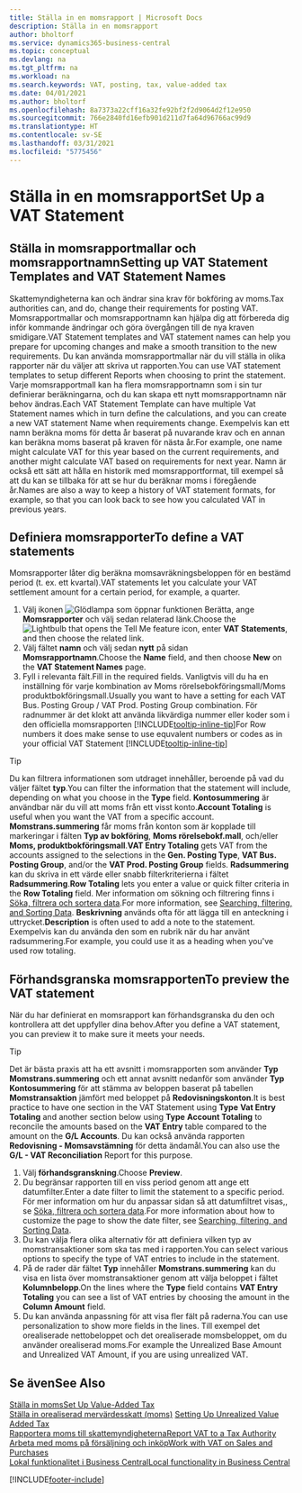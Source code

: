 ```yaml
---
title: Ställa in en momsrapport | Microsoft Docs
description: Ställa in en momsrapport
author: bholtorf
ms.service: dynamics365-business-central
ms.topic: conceptual
ms.devlang: na
ms.tgt_pltfrm: na
ms.workload: na
ms.search.keywords: VAT, posting, tax, value-added tax
ms.date: 04/01/2021
ms.author: bholtorf
ms.openlocfilehash: 8a7373a22cff16a32fe92bf2f2d9064d2f12e950
ms.sourcegitcommit: 766e2840fd16efb901d211d7fa64d96766ac99d9
ms.translationtype: HT
ms.contentlocale: sv-SE
ms.lasthandoff: 03/31/2021
ms.locfileid: "5775456"
---
```

# <a name="set-up-a-vat-statement"></a><span data-ttu-id="ec6bd-103">Ställa in en momsrapport</span><span class="sxs-lookup"><span data-stu-id="ec6bd-103">Set Up a VAT Statement</span></span>

## <a name="setting-up-vat-statement-templates-and-vat-statement-names"></a><span data-ttu-id="ec6bd-104">Ställa in momsrapportmallar och momsrapportnamn</span><span class="sxs-lookup"><span data-stu-id="ec6bd-104">Setting up VAT Statement Templates and VAT Statement Names</span></span>
<span data-ttu-id="ec6bd-105">Skattemyndigheterna kan och ändrar sina krav för bokföring av moms.</span><span class="sxs-lookup"><span data-stu-id="ec6bd-105">Tax authorities can, and do, change their requirements for posting VAT.</span></span> <span data-ttu-id="ec6bd-106">Momsrapportmallar och momsrapportnamn kan hjälpa dig att förbereda dig inför kommande ändringar och göra övergången till de nya kraven smidigare.</span><span class="sxs-lookup"><span data-stu-id="ec6bd-106">VAT Statement templates and VAT statement names can help you prepare for upcoming changes and make a smooth transition to the new requirements.</span></span> <span data-ttu-id="ec6bd-107">Du kan använda momsrapportmallar när du vill ställa in olika rapporter när du väljer att skriva ut rapporten.</span><span class="sxs-lookup"><span data-stu-id="ec6bd-107">You can use VAT statement templates to setup different Reports when choosing to print the statement.</span></span> <span data-ttu-id="ec6bd-108">Varje momsrapportmall kan ha flera momsrapportnamn som i sin tur definierar beräkningarna, och du kan skapa ett nytt momsrapportnamn när behov ändras.</span><span class="sxs-lookup"><span data-stu-id="ec6bd-108">Each VAT Statement Template can have multiple Vat Statement names which in turn define the calculations, and you can create a new VAT statement Name when requirements change.</span></span> <span data-ttu-id="ec6bd-109">Exempelvis kan ett namn beräkna moms för detta år baserat på nuvarande krav och en annan kan beräkna moms baserat på kraven för nästa år.</span><span class="sxs-lookup"><span data-stu-id="ec6bd-109">For example, one name might calculate VAT for this year based on the current requirements, and another might calculate VAT based on requirements for next year.</span></span> <span data-ttu-id="ec6bd-110">Namn är också ett sätt att hålla en historik med momsrapportformat, till exempel så att du kan se tillbaka för att se hur du beräknar moms i föregående år.</span><span class="sxs-lookup"><span data-stu-id="ec6bd-110">Names are also a way to keep a history of VAT statement formats, for example, so that you can look back to see how you calculated VAT in previous years.</span></span>

## <a name="to-define-a-vat-statements"></a><span data-ttu-id="ec6bd-111">Definiera momsrapporter</span><span class="sxs-lookup"><span data-stu-id="ec6bd-111">To define a VAT statements</span></span>
<span data-ttu-id="ec6bd-112">Momsrapporter låter dig beräkna momsavräkningsbeloppen för en bestämd period (t. ex. ett kvartal).</span><span class="sxs-lookup"><span data-stu-id="ec6bd-112">VAT statements let you calculate your VAT settlement amount for a certain period, for example, a quarter.</span></span>

1. <span data-ttu-id="ec6bd-113">Välj ikonen ![Glödlampa som öppnar funktionen Berätta](media/ui-search/search_small.png "Berätta vad du vill göra"), ange **Momsrapporter** och välj sedan relaterad länk.</span><span class="sxs-lookup"><span data-stu-id="ec6bd-113">Choose the ![Lightbulb that opens the Tell Me feature](media/ui-search/search_small.png "Tell me what you want to do") icon, enter **VAT Statements**, and then choose the related link.</span></span>  
2. <span data-ttu-id="ec6bd-114">Välj fältet **namn** och välj sedan **nytt** på sidan **Momsrapportnamn**.</span><span class="sxs-lookup"><span data-stu-id="ec6bd-114">Choose the **Name** field, and then choose **New** on the **VAT Statement Names** page.</span></span>
3. <span data-ttu-id="ec6bd-115">Fyll i relevanta fält.</span><span class="sxs-lookup"><span data-stu-id="ec6bd-115">Fill in the required fields.</span></span> <span data-ttu-id="ec6bd-116">Vanligtvis vill du ha en inställning för varje kombination av Moms rörelsebokföringsmall/Moms produktbokföringsmall.</span><span class="sxs-lookup"><span data-stu-id="ec6bd-116">Usually you want to have a setting for each VAT Bus. Posting Group / VAT Prod. Posting Group combination.</span></span> <span data-ttu-id="ec6bd-117">För radnummer är det klokt att använda likvärdiga nummer eller koder som i den officiella momsrapporten [!INCLUDE[tooltip-inline-tip](includes/tooltip-inline-tip_md.md)]</span><span class="sxs-lookup"><span data-stu-id="ec6bd-117">For Row numbers it does make sense to use equvalent numbers or codes as in your official VAT Statement [!INCLUDE[tooltip-inline-tip](includes/tooltip-inline-tip_md.md)]</span></span> 


> [!Tip]
> <span data-ttu-id="ec6bd-118">Du kan filtrera informationen som utdraget innehåller, beroende på vad du väljer fältet **typ**.</span><span class="sxs-lookup"><span data-stu-id="ec6bd-118">You can filter the information that the statement will include, depending on what you choose in the **Type** field.</span></span> <span data-ttu-id="ec6bd-119">**Kontosummering** är användbar när du vill att moms från ett visst konto.</span><span class="sxs-lookup"><span data-stu-id="ec6bd-119">**Account Totaling** is useful when you want the VAT from a specific account.</span></span>
<span data-ttu-id="ec6bd-120">**Momstrans.summering** får moms från konton som är kopplade till markeringar i fälten **Typ av bokföring**, **Moms rörelsebokf.mall**, och/eller **Moms, produktbokföringsmall**.</span><span class="sxs-lookup"><span data-stu-id="ec6bd-120">**VAT Entry Totaling** gets VAT from the accounts assigned to the selections in the **Gen. Posting Type**, **VAT Bus. Posting Group**, and/or the **VAT Prod. Posting Group** fields.</span></span> <span data-ttu-id="ec6bd-121">**Radsummering** kan du skriva in ett värde eller snabb filterkriterierna i fältet **Radsummering**.</span><span class="sxs-lookup"><span data-stu-id="ec6bd-121">**Row Totaling** lets you enter a value or quick filter criteria in the **Row Totaling** field.</span></span> <span data-ttu-id="ec6bd-122">Mer information om sökning och filtrering finns i [Söka, filtrera och sortera data](ui-enter-criteria-filters.md).</span><span class="sxs-lookup"><span data-stu-id="ec6bd-122">For more information, see [Searching, filtering, and Sorting Data](ui-enter-criteria-filters.md).</span></span> <span data-ttu-id="ec6bd-123">**Beskrivning** används ofta för att lägga till en anteckning i uttrycket.</span><span class="sxs-lookup"><span data-stu-id="ec6bd-123">**Description** is often used to add a note to the statement.</span></span> <span data-ttu-id="ec6bd-124">Exempelvis kan du använda den som en rubrik när du har använt radsummering.</span><span class="sxs-lookup"><span data-stu-id="ec6bd-124">For example, you could use it as a heading when you've used row totaling.</span></span>

## <a name="to-preview-the-vat-statement"></a><span data-ttu-id="ec6bd-125">Förhandsgranska momsrapporten</span><span class="sxs-lookup"><span data-stu-id="ec6bd-125">To preview the VAT statement</span></span>
<span data-ttu-id="ec6bd-126">När du har definierat en momsrapport kan förhandsgranska du den och kontrollera att det uppfyller dina behov.</span><span class="sxs-lookup"><span data-stu-id="ec6bd-126">After you define a VAT statement, you can preview it to make sure it meets your needs.</span></span>
> [!Tip]
> <span data-ttu-id="ec6bd-127">Det är bästa praxis att ha ett avsnitt i momsrapporten som använder **Typ** **Momstrans.summering** och ett annat avsnitt nedanför som använder **Typ** **Kontosummering** för att stämma av beloppen baserat på tabellen **Momstransaktion** jämfört med beloppet på **Redovisningskonton**.</span><span class="sxs-lookup"><span data-stu-id="ec6bd-127">It is best practice to have one section in the VAT Statement using **Type** **Vat Entry Totaling** and another section below using **Type** **Account Totaling** to reconcile the amounts based on the **VAT Entry** table compared to the amount on the **G/L Accounts**.</span></span> <span data-ttu-id="ec6bd-128">Du kan också använda rapporten **Redovisning - Momsavstämning** för detta ändamål.</span><span class="sxs-lookup"><span data-stu-id="ec6bd-128">You can also use the **G/L - VAT Reconciliation** Report for this purpose.</span></span>

1. <span data-ttu-id="ec6bd-129">Välj **förhandsgranskning**.</span><span class="sxs-lookup"><span data-stu-id="ec6bd-129">Choose **Preview**.</span></span>
2. <span data-ttu-id="ec6bd-130">Du begränsar rapporten till en viss period genom att ange ett datumfilter.</span><span class="sxs-lookup"><span data-stu-id="ec6bd-130">Enter a date filter to limit the statement to a specific period.</span></span> <span data-ttu-id="ec6bd-131">För mer information om hur du anpassar sidan så att datumfiltret visas,, se [Söka, filtrera och sortera data](ui-enter-criteria-filters.md).</span><span class="sxs-lookup"><span data-stu-id="ec6bd-131">For more information about how to customize the page to show the date filter, see [Searching, filtering, and Sorting Data](ui-enter-criteria-filters.md).</span></span>
3. <span data-ttu-id="ec6bd-132">Du kan välja flera olika alternativ för att definiera vilken typ av momstransaktioner som ska tas med i rapporten.</span><span class="sxs-lookup"><span data-stu-id="ec6bd-132">You can select various options to specify the type of VAT entries to include in the statement.</span></span>
4. <span data-ttu-id="ec6bd-133">På de rader där fältet **Typ** innehåller **Momstrans.summering** kan du visa en lista över momstransaktioner genom att välja beloppet i fältet **Kolumnbelopp**.</span><span class="sxs-lookup"><span data-stu-id="ec6bd-133">On the lines where the **Type** field contains **VAT Entry Totaling** you can see a list of VAT entries by choosing the amount in the **Column Amount** field.</span></span>
5. <span data-ttu-id="ec6bd-134">Du kan använda anpassning för att visa fler fält på raderna.</span><span class="sxs-lookup"><span data-stu-id="ec6bd-134">You can use personalization to show more fields in the lines.</span></span> <span data-ttu-id="ec6bd-135">Till exempel det orealiserade nettobeloppet och det orealiserade momsbeloppet, om du använder orealiserad moms.</span><span class="sxs-lookup"><span data-stu-id="ec6bd-135">For example the Unrealized Base Amount and Unrealized VAT Amount, if you are using unrealized VAT.</span></span>

## <a name="see-also"></a><span data-ttu-id="ec6bd-136">Se även</span><span class="sxs-lookup"><span data-stu-id="ec6bd-136">See Also</span></span>  
[<span data-ttu-id="ec6bd-137">Ställa in moms</span><span class="sxs-lookup"><span data-stu-id="ec6bd-137">Set Up Value-Added Tax</span></span>](finance-setup-vat.md)  
<span data-ttu-id="ec6bd-138">[Ställa in orealiserad mervärdesskatt (moms)](finance-setup-unrealized-vat.md)    </span><span class="sxs-lookup"><span data-stu-id="ec6bd-138">[Setting Up Unrealized Value Added Tax](finance-setup-unrealized-vat.md)    </span></span>  
[<span data-ttu-id="ec6bd-139">Rapportera moms till skattemyndigheterna</span><span class="sxs-lookup"><span data-stu-id="ec6bd-139">Report VAT to a Tax Authority</span></span>](finance-how-report-vat.md)  
[<span data-ttu-id="ec6bd-140">Arbeta med moms på försäljning och inköp</span><span class="sxs-lookup"><span data-stu-id="ec6bd-140">Work with VAT on Sales and Purchases</span></span>](finance-work-with-vat.md)  
[<span data-ttu-id="ec6bd-141">Lokal funktionalitet i Business Central</span><span class="sxs-lookup"><span data-stu-id="ec6bd-141">Local functionality in Business Central</span></span>](about-localization.md)


[!INCLUDE[footer-include](includes/footer-banner.md)]